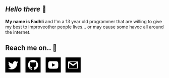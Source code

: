 ## **_Hello there_** 👋
**My name is Fadhli** and I'm a 13 year old programmer that are willing to give my best to improveother people lives... or may cause some havoc all around the internet.

## **Reach me on.. 💌**
[![twitter](src/iconmonstr-twitter-2.svg)](https://www.twitter.com/Fadhli890)
&nbsp;&nbsp;
[![github](src/iconmonstr-github-2.svg)](https://www.github.com/Fadhli890)
&nbsp;&nbsp;
[![youtube](src/iconmonstr-youtube-7.svg)](https://www.youtube.com/channel/UCzZWrRZT7gymyR-CSckkqRA/)
&nbsp;&nbsp;
[![gmail](src/iconmonstr-gmail-2.svg)](shippudennaruto668@gmail.com)
